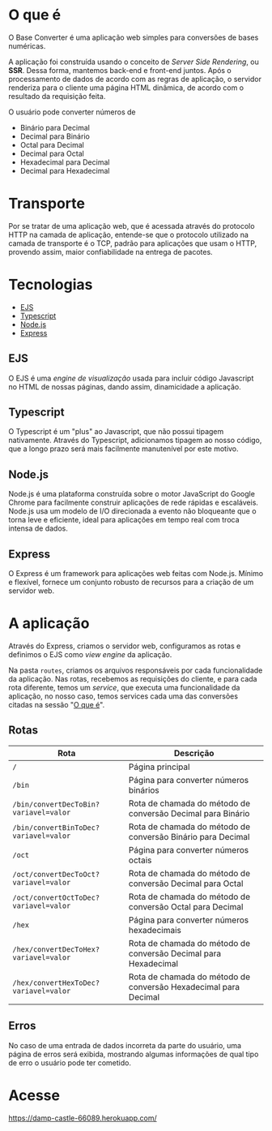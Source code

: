 # O que é

O Base Converter é uma aplicação web simples para conversões de bases numéricas.

A aplicação foi construída usando o conceito de _Server Side Rendering_, ou **SSR**. Dessa forma, mantemos back-end e front-end juntos. Após o processamento de dados de acordo com as regras de aplicação, o servidor renderiza para o cliente uma página HTML dinâmica, de acordo com o resultado da requisição feita.

O usuário pode converter números de

- Binário para Decimal
- Decimal para Binário
- Octal para Decimal
- Decimal para Octal
- Hexadecimal para Decimal
- Decimal para Hexadecimal

# Transporte

Por se tratar de uma aplicação web, que é acessada através do protocolo HTTP na camada de aplicação, entende-se que o protocolo utilizado na camada de transporte é o TCP, padrão para aplicações que usam o HTTP, provendo assim, maior confiabilidade na entrega de pacotes.

# Tecnologias

- [EJS](https://ejs.co/)
- [Typescript](https://www.typescriptlang.org/)
- [Node.js](https://nodejs.org/pt-br/)
- [Express](https://expressjs.com/pt-br/)

## EJS

O EJS é uma _engine de visualização_ usada para incluir código Javascript no HTML de nossas páginas, dando assim, dinamicidade a aplicação.

## Typescript

O Typescript é um "plus" ao Javascript, que não possui tipagem nativamente. Através do Typescript, adicionamos tipagem ao nosso código, que a longo prazo será mais facilmente manutenível por este motivo.

## Node.js

Node.js é uma plataforma construída sobre o motor JavaScript do Google Chrome para facilmente construir aplicações de rede rápidas e escaláveis. Node.js usa um modelo de I/O direcionada a evento não bloqueante que o torna leve e eficiente, ideal para aplicações em tempo real com troca intensa de dados.

## Express

O Express é um framework para aplicações web feitas com Node.js. Mínimo e flexível, fornece um conjunto robusto de recursos para a criação de um servidor web.

# A aplicação

Através do Express, criamos o servidor web, configuramos as rotas e definimos o EJS como _view engine_ da aplicação.

Na pasta `routes`, criamos os arquivos responsáveis por cada funcionalidade da aplicação. Nas rotas, recebemos as requisições do cliente, e para cada rota diferente, temos um _service_, que executa uma funcionalidade da aplicação, no nosso caso, temos services cada uma das conversões citadas na sessão "[O que é](#O-que-é)".

## Rotas

| Rota                                  | Descrição                                                       |
| ------------------------------------- | --------------------------------------------------------------- |
| `/`                                   | Página principal                                                |
| `/bin`                                | Página para converter números binários                          |
| `/bin/convertDecToBin?variavel=valor` | Rota de chamada do método de conversão Decimal para Binário     |
| `/bin/convertBinToDec?variavel=valor` | Rota de chamada do método de conversão Binário para Decimal     |
| `/oct`                                | Página para converter números octais                            |
| `/oct/convertDecToOct?variavel=valor` | Rota de chamada do método de conversão Decimal para Octal       |
| `/oct/convertOctToDec?variavel=valor` | Rota de chamada do método de conversão Octal para Decimal       |
| `/hex`                                | Página para converter números hexadecimais                      |
| `/hex/convertDecToHex?variavel=valor` | Rota de chamada do método de conversão Decimal para Hexadecimal |
| `/hex/convertHexToDec?variavel=valor` | Rota de chamada do método de conversão Hexadecimal para Decimal |

## Erros

No caso de uma entrada de dados incorreta da parte do usuário, uma página de erros será exibida, mostrando algumas informações de qual tipo de erro o usuário pode ter cometido.

# Acesse

https://damp-castle-66089.herokuapp.com/
